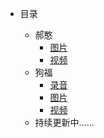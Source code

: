 - 目录

  - 郝憨
    - [图片](pages/haohan/图片)
    - [视频](pages/haohan/视频)
  - 狗福
    - [录音](pages/goufu/录音)
    - [图片](pages/goufu/图片)
    - [视频](pages/goufu/视频)
  - 持续更新中......